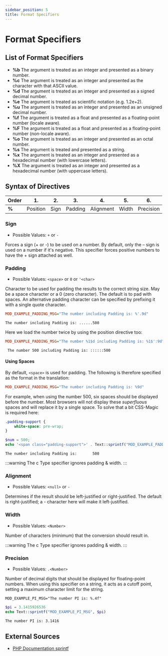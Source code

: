 ```yaml
---
sidebar_position: 5
title: Format Specifiers
---
```


Format Specifiers
=================

## List of Format Specifiers

- **%b** The argument is treated as an integer and presented as a binary number.
- **%c** The argument is treated as an integer and presented as the character with that ASCII value.
- **%d** The argument is treated as an integer and presented as a signed decimal number.
- **%e** The argument is treated as scientific notation (e.g. 1.2e+2).
- **%u** The argument is treated as an integer and presented as an unsigned decimal number.
- **%f** The argument is treated as a float and presented as a floating-point number (locale aware).
- **%F** The argument is treated as a float and presented as a floating-point number (non-locale aware).
- **%o** The argument is treated as an integer and presented as an octal number.
- **%s** The argument is treated and presented as a string.
- **%x** The argument is treated as an integer and presented as a hexadecimal number (with lowercase letters).
- **%X** The argument is treated as an integer and presented as a hexadecimal number (with uppercase letters).

## Syntax of Directives

| Order | 1.       | 2.   | 3.      | 4.        | 5.    | 6.        |
|-------|----------|------|---------|-----------|-------|-----------|
| **%** | Position | Sign | Padding | Alignment | Width | Precision |

### Sign

- Possible Values: `+` or `-`

Forces a sign (+ or -) to be used on a number. By default, only the – sign is used on a number if it's negative.
This specifier forces positive numbers to have the + sign attached as well.

### Padding

- Possible Values: `<space>` or `0` or `'<char>`

Character to be used for padding the results to the correct string size. May be a space character or a 0 (zero
character). The default is to pad with spaces. An alternative padding character can be specified by prefixing it with a
single quote character.

```ini title="Using Padding"
MOD_EXAMPLE_PADDING_MSG="The number including Padding is: %'.9d"
```

```plaintext title="When the number 500 is given and a dot is used as char"
The number including Padding is: ......500 
```

Here we load the number twice by using the position directive too:

```ini title="Using Padding once"
MOD_EXAMPLE_PADDING_MSG="The number %1$d including Padding is: %1$':9d"
```

```plaintext title="When the number 500 is given and a colon is used as char"
 The number 500 including Padding is: ::::::500  
```

#### Using Spaces

By default, `<space>` is used for padding. The following is therefore specified as the format in the translation:

```ini title="Using space Padding"
MOD_EXAMPLE_PADDING_MSG="The number including Padding is: %9d"
```

For example, when using the number 500, six spaces should be displayed before the number. Most browsers will not 
display these *superfluous* spaces and will replace it by a single space. To solve that a bit CSS-Magic is required here:

```css title="CSS to render multiple whitespaces"
.padding-support {
    white-space: pre-wrap;
}
```

```php title="Encapsulating the Translation to render multiple whitespaces"
$num = 500;
echo '<span class="padding-support">' . Text::sprintf("MOD_EXAMPLE_PADDING_MSG", $num) . '</span>';
```

```paintext title="Rendered with multiple whitespaces"
The number including Padding is:       500
```


:::warning
The c Type specifier ignores padding & width.
:::

### Alignment

- Possible Values: `<null>` or `-`

Determines if the result should be left-justified or right-justified. The default is right-justified; a - character
here will make it left-justified.

### Width

- Possible Values: `<Number>`

Number of characters (minimum) that the conversion should result in.

:::warning
The c Type specifier ignores padding & width.
:::

### Precision

- Possible Values: `.<Number>`

Number of decimal digits that should be displayed for floating-point numbers. When using this specifier on a string,
it acts as a cutoff point, setting a maximum character limit for the string.

```ìni text="Example Language File"
MOD_EXAMPLE_PI_MSG="The number PI is: %.4f"
```

```php text="Example Translation implementation using precisision"
$pi = 3.1415926536
echo Text::sprintf("MOD_EXAMPLE_PI_MSG", $pi)
```

```txt text="Result"
The number PI is: 3.1416
```

## External Sources

- [PHP Documentation sprintf](https://www.php.net/manual/en/function.sprintf.php)